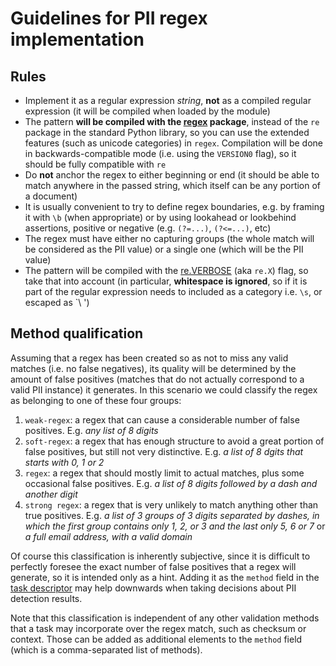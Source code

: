 # Guidelines for PII regex implementation

## Rules

* Implement it as a regular expression _string_, **not** as a compiled regular
  expression (it will be compiled when loaded by the module)
* The pattern **will be compiled with the [regex] package**, instead of the
  `re` package in the standard Python library, so you can use the extended
  features (such as unicode categories) in `regex`. Compilation will be done
  in backwards-compatible mode (i.e. using the `VERSION0` flag), so it should
  be fully compatible with `re`
* Do **not** anchor the regex to either beginning or end (it should be able to
  match anywhere in the passed string, which itself can be any portion of
  a document)
* It is usually convenient to try to define regex boundaries, e.g. by framing
  it with `\b` (when appropriate) or by using lookahead or lookbehind 
  assertions, positive or negative (e.g. `(?=...)`, `(?<=...)`, etc)
* The regex must have either no capturing groups (the whole match will be
  considered as the PII value) or a single one (which will be the PII value)
* The pattern will be compiled with the [re.VERBOSE] (aka `re.X`) flag, so
  take that into account (in particular, **whitespace is ignored**, so if it is
  part of the regular expression needs to included as a category i.e. `\s`, or
  escaped as `\ ')
  

## Method qualification

Assuming that a regex has been created so as not to miss any valid matches
(i.e. no false negatives), its quality will be determined by the amount of
false positives (matches that do not actually correspond to a valid PII
instance) it generates. In this scenario we could classify the regex as
belonging to one of these four groups:

1. `weak-regex`: a regex that can cause a considerable number of false
   positives. E.g. _any list of 8 digits_
2. `soft-regex`: a regex that has enough structure to avoid a great portion
   of false positives, but still not very distinctive. E.g. _a list of 8 dgits
   that starts with 0, 1 or 2_
3. `regex`: a regex that should mostly limit to actual matches, plus some
   occasional false positives. E.g. _a list of 8 digits followed by a dash and
   another digit_
4. `strong regex`: a regex that is very unlikely to match anything other
   than true positives. E.g. _a list of 3 groups of 3 digits separated by
   dashes, in which the first group contains only 1, 2, or 3 and the last
   only 5, 6 or 7_ or _a full email address, with a valid domain_
  
Of course this classification is inherently subjective, since it is difficult
to perfectly foresee the exact number of false positives that a regex will
generate, so it is intended only as a hint. Adding it as the `method` field
in the [task descriptor] may help downwards when taking decisions about PII
detection results.

Note that this classification is independent of any other validation methods
that a task may incorporate over the regex match, such as checksum or
context. Those can be added as additional elements to the `method` field
(which is a comma-separated list of methods).

[regex]: https://github.com/mrabarnett/mrab-regex
[re.VERBOSE]: https://docs.python.org/3/library/re.html#re.X
[task descriptor]: task-descriptor.md

